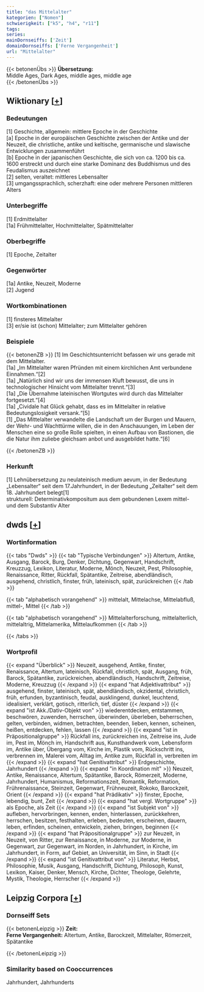 ```yaml
---
title: "das Mittelalter"
kategorien: ["Nomen"]
schwierigkeit: ["k5", "h4", "r11"]
tags:
series:
mainDornseiffs: ['Zeit']
domainDornseiffs: ['Ferne Vergangenheit']
url: "Mittelalter"
---
```


{{< betonenÜbs >}}
**Übersetzung:**  
Middle Ages, Dark Ages, middle ages, middle age  
{{< /betonenÜbs >}}

## Wiktionary [[+](https://de.wiktionary.org/wiki/Mittelalter)]

### Bedeutungen
[1] Geschichte, allgemein: mittlere Epoche in der Geschichte  
[a] Epoche in der europäischen Geschichte zwischen der Antike und der Neuzeit, die christliche, antike und keltische, germanische und slawische Entwicklungen zusammenführt  
[b] Epoche in der japanischen Geschichte, die sich  von ca. 1200 bis ca. 1600 erstreckt und durch eine starke Dominanz des Buddhismus und des Feudalismus auszeichnet  
[2] selten, veraltet: mittleres Lebensalter  
[3] umgangssprachlich, scherzhaft: eine oder mehrere Personen mittleren Alters  

### Unterbegriffe
[1] Erdmittelalter  
[1a] Frühmittelalter, Hochmittelalter, Spätmittelalter  

### Oberbegriffe
[1] Epoche, Zeitalter  

### Gegenwörter
[1a] Antike, Neuzeit, Moderne  
[2] Jugend  

### Wortkombinationen
[1] finsteres Mittelalter  
[3] er/sie ist (schon) Mittelalter; zum Mittelalter gehören  

### Beispiele
{{< betonenZB >}}
[1] Im Geschichtsunterricht befassen wir uns gerade mit dem Mittelalter.  
[1a] „Im Mittelalter waren Pfründen mit einem kirchlichen Amt verbundene Einnahmen.“[2]  
[1a] „Natürlich sind wir uns der immensen Kluft bewusst, die uns in technologischer Hinsicht vom Mittelalter trennt.“[3]  
[1a] „Die Übernahme lateinischen Wortgutes wird durch das Mittelalter fortgesetzt.“[4]  
[1a] „Cividale hat Glück gehabt, dass es im Mittelalter in relative Bedeutungslosigkeit versank.“[5]  
[1] „Das Mittelalter verwandelte die Landschaft um der Burgen und Mauern, der Wehr- und Wachttürme willen, die in den Anschauungen, im Leben der Menschen eine so große Rolle spielten, in einen Aufbau von Bastionen, die die Natur ihm zuliebe gleichsam anbot und ausgebildet hatte.“[6]  

{{< /betonenZB >}}
### Herkunft
[1] Lehnübersetzung zu neulateinisch medium aevum, in der Bedeutung „Lebensalter“ seit dem 17.Jahrhundert, in der Bedeutung „Zeitalter“ seit dem 18. Jahrhundert belegt[1]  
strukturell: Determinativkompositum aus dem gebundenen Lexem mittel- und dem Substantiv Alter  



## dwds [[+](https://www.dwds.de/wb/Mittelalter)]

### Wortinformation
{{< tabs "Dwds" >}}
{{< tab "Typische Verbindungen" >}}
Altertum, Antike, Ausgang, Barock, Burg, Denker, Dichtung, Gegenwart, Handschrift, Kreuzzug, Lexikon, Literatur, Moderne, Mönch, Neuzeit, Pest, Philosophie, Renaissance, Ritter, Rückfall, Spätantike, Zeitreise, abendländisch, ausgehend, christlich, finster, früh, lateinisch, spät, zurückreichen
{{< /tab >}}

{{< tab "alphabetisch vorangehend" >}}
mittelalt, Mittelachse, Mittelabfluß, mittel-, Mittel
{{< /tab >}}

{{< tab "alphabetisch vorangehend" >}}
Mittelalterforschung, mittelalterlich, mittelaltrig, Mittelamerika, Mittelaufkommen
{{< /tab >}}

{{< /tabs >}}

### Wortprofil
{{< expand "Überblick" >}} Neuzeit, ausgehend, Antike, finster, Renaissance, Altertum, lateinisch, Rückfall, christlich, spät, Ausgang, früh, Barock, Spätantike, zurückreichen, abendländisch, Handschrift, Zeitreise, Moderne, Kreuzzug {{< /expand >}}
{{< expand "hat Adjektivattribut" >}} ausgehend, finster, lateinisch, spät, abendländisch, okzidental, christlich, früh, erfunden, byzantinisch, feudal, ausklingend, dunkel, leuchtend, idealisiert, verklärt, gotisch, ritterlich, tief, düster {{< /expand >}}
{{< expand "ist Akk./Dativ-Objekt von" >}} wiederentdecken, entstammen, beschwören, zuwenden, herrschen, überwinden, überleben, beherrschen, gelten, verbinden, widmen, betrachten, beenden, lieben, kennen, scheinen, heißen, entdecken, fehlen, lassen {{< /expand >}}
{{< expand "ist in Präpositionalgruppe" >}} Rückfall ins, zurückreichen ins, Zeitreise ins, Jude im, Pest im, Mönch im, Handschrift aus, Kunsthandwerk vom, Lebensform im, Antike über, Übergang vom, Kirche im, Plastik vom, Rückschritt ins, verbrennen im, Malerei vom, Alltag im, Antike zum, Rückfall in, verbreiten im {{< /expand >}}
{{< expand "hat Genitivattribut" >}} Erdgeschichte, Jahrhundert {{< /expand >}}
{{< expand "in Koordination mit" >}} Neuzeit, Antike, Renaissance, Altertum, Spätantike, Barock, Römerzeit, Moderne, Jahrhundert, Humanismus, Reformationszeit, Romantik, Reformation, Frührenaissance, Steinzeit, Gegenwart, Frühneuzeit, Rokoko, Barockzeit, Orient {{< /expand >}}
{{< expand "hat Prädikativ" >}} finster, Epoche, lebendig, bunt, Zeit {{< /expand >}}
{{< expand "hat vergl. Wortgruppe" >}} als Epoche, als Zeit {{< /expand >}}
{{< expand "ist Subjekt von" >}} aufleben, hervorbringen, kennen, enden, hinterlassen, zurückkehren, herrschen, besitzen, festhalten, erleben, bedeuten, erscheinen, dauern, leben, erfinden, scheinen, entwickeln, ziehen, bringen, beginnen {{< /expand >}}
{{< expand "hat Präpositionalgruppe" >}} zur Neuzeit, in Neuzeit, von Ritter, zur Renaissance, in Moderne, zur Moderne, in Gegenwart, zur Gegenwart, im Norden, in Jahrhundert, in Kirche, im Jahrhundert, in Form, auf Gebiet, an Universität, im Sinn, in Stadt {{< /expand >}}
{{< expand "ist Genitivattribut von" >}} Literatur, Herbst, Philosophie, Musik, Ausgang, Handschrift, Dichtung, Philosoph, Kunst, Lexikon, Kaiser, Denker, Mensch, Kirche, Dichter, Theologe, Gelehrte, Mystik, Theologie, Herrscher {{< /expand >}}

## Leipzig Corpora [[+](https://corpora.uni-leipzig.de/en/res?word=Mittelalter&corpusId=deu_newscrawl-public_2018)]

### Dornseiff Sets
{{< betonenLeipzig >}}
**Zeit:**  
**Ferne Vergangenheit:** Altertum, Antike, Barockzeit, Mittelalter, Römerzeit, Spätantike  

{{< /betonenLeipzig >}}

### Similarity based on Cooccurrences
Jahrhundert, Jahrhunderts

